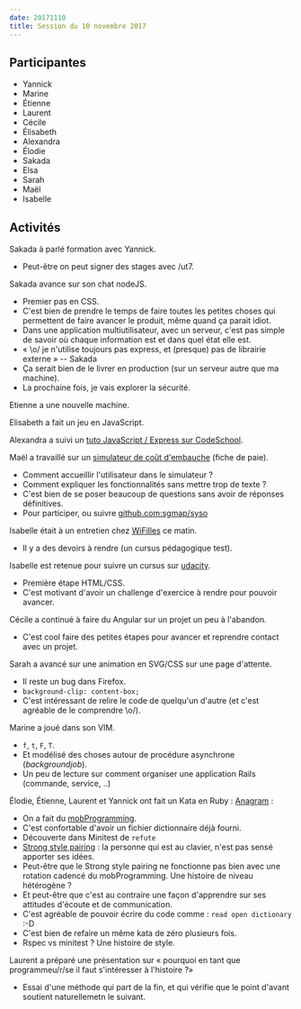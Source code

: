 ```yaml
---
date: 20171110
title: Session du 10 novembre 2017
---
```


## Participantes

- Yannick
- Marine
- Étienne
- Laurent
- Cécile
- Élisabeth
- Alexandra
- Élodie
- Sakada
- Elsa
- Sarah
- Maël
- Isabelle


## Activités

Sakada à parlé formation avec Yannick.
- Peut-être on peut signer des stages avec /ut7.

Sakada avance sur son chat nodeJS.
- Premier pas en CSS.
- C'est bien de prendre le temps de faire toutes les petites choses qui permettent de faire avancer le produit, même quand ça parait idiot.
- Dans une application multiutilisateur, avec un serveur, c'est pas simple de savoir où chaque information est et dans quel état elle est.
- « \o/ je n'utilise toujours pas express, et (presque) pas de librairie externe » -- Sakada
- Ça serait bien de le livrer en production (sur un serveur autre que ma machine).
- La prochaine fois, je vais explorer la sécurité.

Etienne a une nouvelle machine.

Elisabeth a fait un jeu en JavaScript.

Alexandra a suivi un [tuto JavaScript / Express sur CodeSchool](https://www.codeschool.com/courses/building-blocks-of-express-js).

Maël a travaillé sur un [simulateur de coût d'embauche](https://embauche.beta.gouv.fr/) (fiche de paie).
- Comment accueillir l'utilisateur dans le simulateur ?
- Comment expliquer les fonctionnalités sans mettre trop de texte ?
- C'est bien de se poser beaucoup de questions sans avoir de réponses définitives.
- Pour participer, ou suivre [github.com:sgmap/syso](https://github.com/sgmap/syso)

Isabelle était à un entretien chez [WiFilles](http://wifilles.org/) ce matin.
- Il y a des devoirs à rendre (un cursus pédagogique test).

Isabelle est retenue pour suivre un cursus sur [udacity](https://www.udacity.com/).
- Première étape HTML/CSS.
- C'est motivant d'avoir un challenge d'exercice à rendre pour pouvoir avancer.

Cécile a continué à faire du Angular sur un projet un peu à l'abandon.
- C'est cool faire des petites étapes pour avancer et reprendre contact avec un projet.

Sarah a avancé sur une animation en SVG/CSS sur une page d'attente.
- Il reste un bug dans Firefox.
- `background-clip: content-box;`
- C'est intéressant de relire le code de quelqu'un d'autre (et c'est agréable de le comprendre \o/).

Marine a joué dans son VIM.
- `f`, `t`, `F`, `T`.
- Et modélisé des choses autour de procédure asynchrone (_backgroundjob_).
- Un peu de lecture sur comment organiser une application Rails (commande, service, ..)

Élodie, Étienne, Laurent et Yannick ont fait un Kata en Ruby : [Anagram](http://codingdojo.org/kata/Anagram/) :
- On a fait du [mobProgramming](https://en.wikipedia.org/wiki/Mob_programming).
- C'est confortable d'avoir un fichier dictionnaire déjà fourni.
- Découverte dans Minitest de `refute`
- [Strong style pairing](http://llewellynfalco.blogspot.fr/2014/06/llewellyns-strong-style-pairing.html) : la personne qui est au clavier, n'est pas sensé apporter ses idées.
- Peut-être que le Strong style pairing ne fonctionne pas bien avec une rotation cadencé du mobProgramming. Une histoire de niveau hétérogène ?
- Et peut-être que c'est au contraire une façon d'apprendre sur ses attitudes d'écoute et de communication.
- C'est agréable de pouvoir écrire du code comme : `read open dictionary` :-D
- C'est bien de refaire un même kata de zéro plusieurs fois.
- Rspec vs minitest ? Une histoire de style.

Laurent a préparé une présentation sur « pourquoi en tant que programmeu/r/se il faut s'intéresser à l'histoire ?»
- Essai d'une méthode qui part de la fin, et qui vérifie que le point d'avant soutient naturellemetn le suivant.

